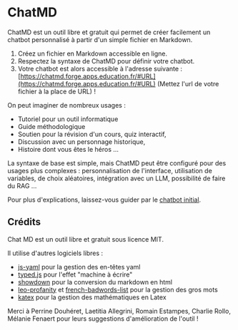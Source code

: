 # ChatMD

ChatMD est un outil libre et gratuit qui permet de créer facilement un chatbot personnalisé à partir d'un simple fichier en Markdown.

1. Créez un fichier en Markdown accessible en ligne.
2. Respectez la syntaxe de ChatMD pour définir votre chatbot.
3. Votre chatbot est alors accessible à l'adresse suivante : [https://chatmd.forge.apps.education.fr/#URL](https://chatmd.forge.apps.education.fr/#URL) (Mettez l'url de votre fichier à la place de URL) !

On peut imaginer de nombreux usages :
- Tutoriel pour un outil informatique
- Guide méthodologique
- Soutien pour la révision d'un cours, quiz interactif,
- Discussion avec un personnage historique,
- Histoire dont vous êtes le héros …

La syntaxe de base est simple, mais ChatMD peut être configuré pour des usages plus complexes : personnalisation de l'interface, utilisation de variables, de choix aléatoires, intégration avec un LLM, possibilité de faire du RAG …

Pour plus d'explications, laissez-vous guider par le [chatbot initial](https://chatmd.forge.apps.education.fr/).

## Crédits

Chat MD est un outil libre et gratuit sous licence MIT.

Il utilise d'autres logiciels libres :
- [js-yaml](https://github.com/nodeca/js-yaml) pour la gestion des en-têtes yaml
- [typed.js](https://github.com/mattboldt/typed.js) pour l'effet "machine à écrire"
- [showdown](https://github.com/showdownjs/showdown) pour la conversion du markdown en html
- [leo-profanity](https://github.com/jojoee/leo-profanity) et [french-badwords-list](https://github.com/darwiin/french-badwords-list/) pour la gestion des gros mots
- [katex](https://katex.org/) pour la gestion des mathématiques en Latex

Merci à Perrine Douhéret, Laetitia Allegrini, Romain Estampes, Charlie Rollo, Mélanie Fenaert pour leurs suggestions d'amélioration de l'outil !